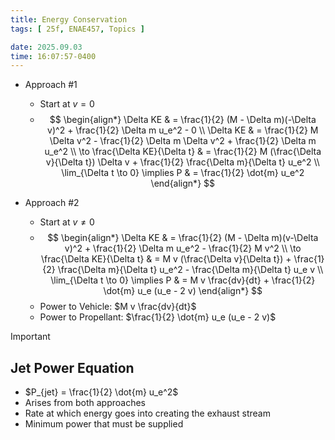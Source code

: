 ```yaml
---
title: Energy Conservation
tags: [ 25f, ENAE457, Topics ]

date: 2025.09.03
time: 16:07:57-0400
---
```


- Approach #1
    - Start at $v = 0$
    - $$
        \begin{align*}
            \Delta KE & = \frac{1}{2} (M - \Delta m)(-\Delta v)^2 + \frac{1}{2} \Delta m u_e^2 - 0 \\
            \Delta KE & = \frac{1}{2} M \Delta v^2 - \frac{1}{2} \Delta m \Delta v^2 + \frac{1}{2} \Delta m u_e^2 \\
            \to \frac{\Delta KE}{\Delta t} & = \frac{1}{2} M (\frac{\Delta  v}{\Delta t}) \Delta v + \frac{1}{2} \frac{\Delta m}{\Delta t} u_e^2 \\
            \lim_{\Delta t \to 0} \implies P & = \frac{1}{2} \dot{m} u_e^2
        \end{align*}
        $$

- Approach #2
    - Start at $v \neq 0$
    - $$
        \begin{align*}
            \Delta KE & = \frac{1}{2} (M - \Delta m)(v-\Delta v)^2 + \frac{1}{2} \Delta m u_e^2 - \frac{1}{2} M v^2 \\
            \to \frac{\Delta KE}{\Delta t} & = M v (\frac{\Delta  v}{\Delta t}) + \frac{1}{2} \frac{\Delta m}{\Delta t} u_e^2 - \frac{\Delta m}{\Delta t} u_e v \\
            \lim_{\Delta t \to 0} \implies P & = M v \frac{dv}{dt} + \frac{1}{2} \dot{m} u_e (u_e - 2 v)
        \end{align*}
        $$
    - Power to Vehicle: $M v \frac{dv}{dt}$
    - Power to Propellant: $\frac{1}{2} \dot{m} u_e (u_e - 2 v)$

> [!IMPORTANT]
> ## Jet Power Equation
> - $P_{jet} = \frac{1}{2} \dot{m} u_e^2$
> - Arises from both approaches
> - Rate at which energy goes into creating the exhaust stream
> - Minimum power that must be supplied
